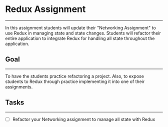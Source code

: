 # Redux Assignment

---
In this assignment students will update their "Networking Assignment" to use Redux in managing state and state changes. Students will refactor their entire application to integrate Redux for handling all state throughout the application.

## Goal

---

To have the students practice refactoring a project. Also, to expose students to Redux through practice implementing it into one of their assignments.

## Tasks

---

- [ ] Refactor your Networking assignment to manage all state with Redux
